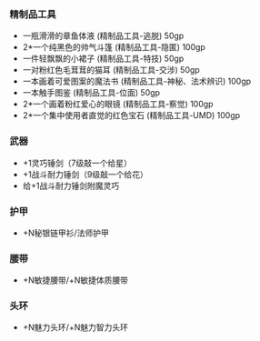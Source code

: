### 精制品工具

- 一瓶滑滑的章鱼体液 (精制品工具-逃脱) 50gp
- 2*一个纯黑色的帅气斗篷 (精制品工具-隐匿) 100gp
- 一件轻飘飘的小裙子 (精制品工具-特技) 50gp
- 一对粉红色毛茸茸的猫耳 (精制品工具-交涉) 50gp
- 一本画着可爱图案的魔法书 (精制品工具-神秘、法术辨识) 100gp
- 一本触手图鉴 (精制品工具-位面) 50gp
- 2*一个画着粉红爱心的眼镜 (精制品工具-察觉) 100gp
- 2*一个集中使用者直觉的红色宝石 (精制品工具-UMD) 100gp

### 武器

- +1灵巧锤剑（7级敲一个给星）
- +1战斗耐力锤剑（9级敲一个给花）
- 给+1战斗耐力锤剑附魔灵巧

### 护甲

- +N秘银链甲衫/法师护甲

### 腰带

- +N敏捷腰带/+N敏捷体质腰带

### 头环

- +N魅力头环/+N魅力智力头环